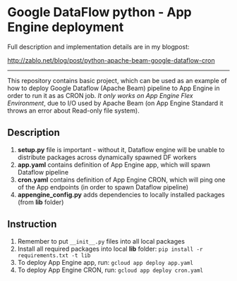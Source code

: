 # Google DataFlow python - App Engine deployment
Full description and implementation details are in my blogpost: 

http://zablo.net/blog/post/python-apache-beam-google-dataflow-cron

---
This repository contains basic project, which can be used as an example of how to deploy Google Dataflow (Apache Beam) pipeline to App Engine in order to run it as as CRON job.
*It only works on App Engine Flex Environment*, due to I/O used by Apache Beam (on App Engine Standard it throws an error about Read-only file system).
## Description
1. **setup.py** file is important - without it, Dataflow engine will be unable to distribute packages across dynamically spawned DF workers
1. **app.yaml** contains definition of App Engine app, which will spawn Dataflow pipeline
1. **cron.yaml** contains definition of App Engine CRON, which will ping one of the App endpoints (in order to spawn Dataflow pipeline)
1. **appengine_config.py** adds dependencies to locally installed packages (from **lib** folder)

## Instruction
1. Remember to put ```__init__.py``` files into all local packages
1. Install all required packages into local **lib** folder: ```pip install -r requirements.txt -t lib```
1. To deploy App Engine app, run: ```gcloud app deploy app.yaml```
1. To deploy App Engine CRON, run: ```gcloud app deploy cron.yaml```
